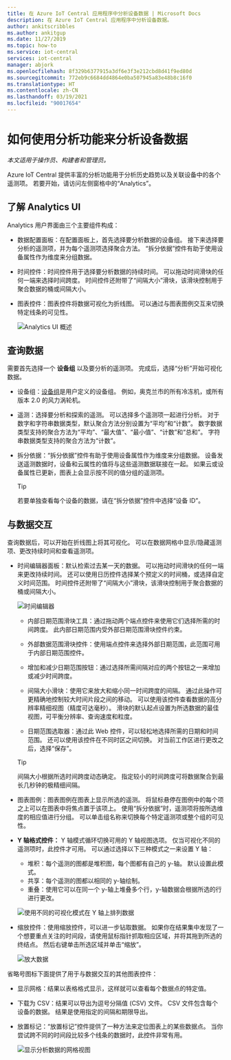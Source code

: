 ```yaml
---
title: 在 Azure IoT Central 应用程序中分析设备数据 | Microsoft Docs
description: 在 Azure IoT Central 应用程序中分析设备数据。
author: ankitscribbles
ms.author: ankitgup
ms.date: 11/27/2019
ms.topic: how-to
ms.service: iot-central
services: iot-central
manager: abjork
ms.openlocfilehash: 8f329b6377915a3df6e3f3e212cbd8d41f9ed80d
ms.sourcegitcommit: 772eb9c6684dd4864e0ba507945a83e48b8c16f0
ms.translationtype: HT
ms.contentlocale: zh-CN
ms.lasthandoff: 03/19/2021
ms.locfileid: "90017654"
---
```

# <a name="how-to-use-analytics-to-analyze-device-data"></a>如何使用分析功能来分析设备数据

*本文适用于操作员、构建者和管理员。*

Azure IoT Central 提供丰富的分析功能用于分析历史趋势以及关联设备中的各个遥测项。 若要开始，请访问左侧窗格中的“Analytics”。

## <a name="understanding-the-analytics-ui"></a>了解 Analytics UI
Analytics 用户界面由三个主要组件构成：
- 数据配置面板：在配置面板上，首先选择要分析数据的设备组。 接下来选择要分析的遥测项，并为每个遥测项选择聚合方法。 “拆分依据”控件有助于使用设备属性作为维度来分组数据。

- 时间控件：时间控件用于选择要分析数据的持续时间。 可以拖动时间滑块的任何一端来选择时间跨度。 时间控件还附带了“间隔大小”滑块，该滑块控制用于聚合数据的桶或间隔大小。 

- 图表控件：图表控件将数据可视化为折线图。 可以通过与图表图例交互来切换特定线条的可见性。 


  ![Analytics UI 概述](media/howto-create-analytics/analyticsui.png)


## <a name="querying-your-data"></a>查询数据

需要首先选择一个 **设备组** 以及要分析的遥测项。 完成后，选择“分析”开始可视化数据。

- 设备组：[设备组](tutorial-use-device-groups.md)是用户定义的设备组。 例如，奥克兰市的所有冷冻机，或所有版本 2.0 的风力涡轮机。

- 遥测：选择要分析和探索的遥测。 可以选择多个遥测项一起进行分析。 对于数字和字符串数据类型，默认聚合方法分别设置为“平均”和“计数”。 数字数据类型支持的聚合方法为“平均”、“最大值”、“最小值”、“计数”和“总和”。  字符串数据类型支持的聚合方法为“计数”。

- 拆分依据：“拆分依据”控件有助于使用设备属性作为维度来分组数据。 设备发送遥测数据时，设备和云属性的值将与这些遥测数据联接在一起。 如果云或设备属性已更新，图表上会显示按不同的值分组的遥测项。

    > [!TIP]
    > 若要单独查看每个设备的数据，请在“拆分依据”控件中选择“设备 ID”。

## <a name="interacting-with-your-data"></a>与数据交互

查询数据后，可以开始在折线图上将其可视化。 可以在数据网格中显示/隐藏遥测项、更改持续时间和查看遥测项。

- 时间编辑器面板：默认检索过去某一天的数据。 可以拖动时间滑块的任何一端来更改持续时间。 还可以使用日历控件选择某个预定义的时间桶，或选择自定义时间范围。 时间控件还附带了“间隔大小”滑块，该滑块控制用于聚合数据的桶或间隔大小。

    ![时间编辑器](media/howto-create-analytics/timeeditorpanel.png)

    - 内部日期范围滑块工具：通过拖动两个端点控件来使用它们选择所需的时间跨度。 此内部日期范围内受外部日期范围滑块控件约束。
    
   
    - 外部数据范围滑块控件：使用端点控件来选择外部日期范围，此范围可用于内部日期范围控件。

    - 增加和减少日期范围按钮：通过选择所需间隔对应的两个按钮之一来增加或减少时间跨度。

    - 间隔大小滑块：使用它来放大和缩小同一时间跨度的间隔。 通过此操作可更精确地控制较大时间片段之间的移动。 可以使用该控件查看数据的高分辨率精细视图（精度可达毫秒）。 滑块的默认起点设置为所选数据的最佳视图，可平衡分辨率、查询速度和粒度。
    
    - 日期范围选取器：通过此 Web 控件，可以轻松地选择所需的日期和时间范围。 还可以使用该控件在不同时区之间切换。 对当前工作区进行更改之后，选择“保存”。

    > [!TIP]
    > 间隔大小根据所选时间跨度动态确定。 指定较小的时间跨度可将数据聚合到最长几秒钟的极精细间隔。


- 图表图例：图表图例在图表上显示所选的遥测。 将鼠标悬停在图例中的每个项之上可以在图表中将焦点置于该项上。 使用“拆分依据”时，遥测项将按所选维度的相应值进行分组。 可以单击组名称来切换每个特定遥测项或整个组的可见性。  


- **Y 轴格式控件：** Y 轴模式循环切换可用的 Y 轴视图选项。 仅当可视化不同的遥测项时，此控件才可用。 可以通过选择以下三种模式之一来设置 Y 轴：

    - 堆积：每个遥测的图都是堆积图，每个图都有自己的 y-轴。 默认设置此模式。
    - 共享：每个遥测的图都以相同的 y-轴绘制。
    - 重叠：使用它可以在同一个 y-轴上堆叠多个行，y-轴数据会根据所选的行进行更改。

  ![使用不同的可视化模式在 Y 轴上排列数据](media/howto-create-analytics/yaxiscontrol.png)

- 缩放控件：使用缩放控件，可以进一步钻取数据。 如果你在结果集中发现了一个想要重点关注的时间段，请使用鼠标指针抓取相应区域，并将其拖到所选的终结点。 然后右键单击所选区域并单击“缩放”。

  ![放大数据](media/howto-create-analytics/zoom.png)

省略号图标下面提供了用于与数据交互的其他图表控件：

- 显示网格：结果以表格格式显示，这样就可以查看每个数据点的特定值。

- 下载为 CSV：结果可以导出为逗号分隔值 (CSV) 文件。 CSV 文件包含每个设备的数据。 结果是使用指定的间隔和期限导出。 

- 放置标记：“放置标记”控件提供了一种方法来定位图表上的某些数据点。 当你尝试跨不同的时间段比较多个线条的数据时，此控件非常有用。

  ![显示分析数据的网格视图](media/howto-create-analytics/additionalchartcontrols.png)
